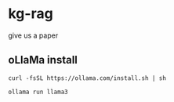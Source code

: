 # kg-rag
give us a paper

## oLlaMa install

`curl -fsSL https://ollama.com/install.sh | sh`

`ollama run llama3`